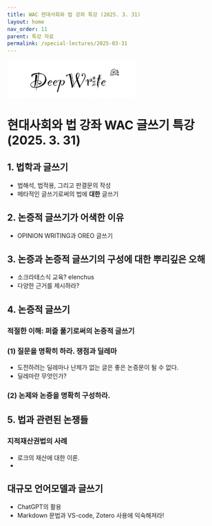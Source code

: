 ```yaml
---
title: WAC 현대사회와 법 강좌 특강 (2025. 3. 31)
layout: home
nav_order: 11
parent: 특강 자료
permalink: /special-lectures/2025-03-31
---
```


<img src="/assets/images/DeepWriteLogo2.png" alt="Site Logo" width="300" height="auto">

# **현대사회와 법** 강좌 WAC 글쓰기 특강 (2025. 3. 31)

## 1. 법학과 글쓰기

- 법해석, 법적용, 그리고 판결문의 작성
- 메타적인 글쓰기로써의 법에 **대한** 글쓰기

## 2. 논증적 글쓰기가 어색한 이유

- OPINION WRITING과 OREO 글쓰기

## 3. 논증과 논증적 글쓰기의 구성에 대한 뿌리깊은 오해

- 소크라테스식 교육? elenchus
- 다양한 근거를 제시하라?

## 4. 논증적 글쓰기

### 적절한 이해: 퍼즐 풀기로써의 논증적 글쓰기

### (1) 질문을 명확히 하라. 쟁점과 딜레마

- 도전하려는 딜레마나 난제가 없는 글은 좋은 논증문이 될 수 없다.
- 딜레마란 무엇인가?

### (2) 논제와 논증을 명확히 구성하라.


## 5. 법과 관련된 논쟁들

### 지적재산권법의 사례

- 로크의 재산에 대한 이론.
- 


## 대규모 언어모델과 글쓰기

- ChatGPT의 활용
- Markdown 문법과 VS-code, Zotero 사용에 익숙해져라!
  